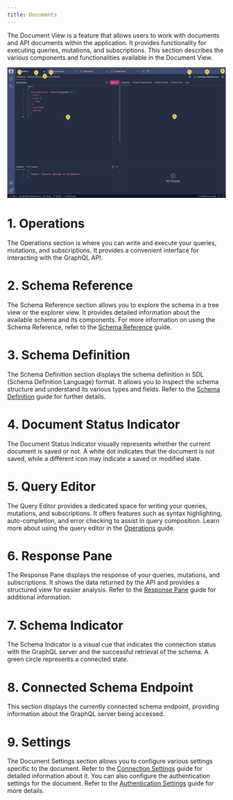 ```yaml
---
title: Documents
---
```


The Document View is a feature that allows users to work with documents and API documents within the application. It provides functionality for executing queries, mutations, and subscriptions. This section describes the various components and functionalities available in the Document View.

![Image](images/document-0.png)

# 1. Operations

The Operations section is where you can write and execute your queries, mutations, and subscriptions. It provides a convenient interface for interacting with the GraphQL API.

# 2. Schema Reference

The Schema Reference section allows you to explore the schema in a tree view or the explorer view. It provides detailed information about the available schema and its components. For more information on using the Schema Reference, refer to the [Schema Reference](/docs/nitro/documents/schema-reference) guide.

# 3. Schema Definition

The Schema Definition section displays the schema definition in SDL (Schema Definition Language) format. It allows you to inspect the schema structure and understand its various types and fields. Refer to the [Schema Definition](/docs/nitro/documents/schema-definition) guide for further details.

# 4. Document Status Indicator

The Document Status Indicator visually represents whether the current document is saved or not. A white dot indicates that the document is not saved, while a different icon may indicate a saved or modified state.

# 5. Query Editor

The Query Editor provides a dedicated space for writing your queries, mutations, and subscriptions. It offers features such as syntax highlighting, auto-completion, and error checking to assist in query composition. Learn more about using the query editor in the [Operations](/docs/nitro/documents/operations) guide.

# 6. Response Pane

The Response Pane displays the response of your queries, mutations, and subscriptions. It shows the data returned by the API and provides a structured view for easier analysis. Refer to the [Response Pane](/docs/nitro/documents/response) guide for additional information.

# 7. Schema Indicator

The Schema Indicator is a visual cue that indicates the connection status with the GraphQL server and the successful retrieval of the schema. A green circle represents a connected state.

# 8. Connected Schema Endpoint

This section displays the currently connected schema endpoint, providing information about the GraphQL server being accessed.

# 9. Settings

The Document Settings section allows you to configure various settings specific to the document. Refer to the [Connection Settings](/docs/nitro/documents/connection-settings) guide for detailed information about it. You can also configure the authentication settings for the document. Refer to the [Authentication Settings](/docs/nitro/documents/authentication) guide for more details.
